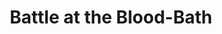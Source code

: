 ---
layout: other-video
permalink: /battle-at-the-blood-bath
title: Battle at the Blood-Bath
video_number: 64
release_date: 1999-01-01
description: 
cast: 
video_info:
  - 
poster: battle-at-the-blood-bath.jpg
video_available: false
medium: live action
old_cm_description: |
  Two undercover detectives team up to trace the source of a radioactive chemical that's been used by criminals to burn the faces of their victims. They eventually find a swimming pool full of the deadly stuff owned by Master Merciless. Thus begins a cheesy Kung Fu fight. After a series of disasters occurring such as my sister breaking her toe, this film was dropped.
james_old_star_rating: 3
james_old_number_rating: 7
---